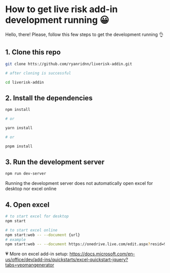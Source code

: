 # How to get live risk add-in development running :grinning:

Hello, there! Please, follow this few steps to get the development running :ok_hand:

## 1. Clone this repo

```sh
git clone htts://github.com/ryanridnn/liverisk-addin.git

# after cloning is successful

cd liverisk-addin
```

## 2. Install the dependencies

```sh
npm install

# or

yarn install

# or

pnpm install
```

## 3. Run the development server

```sh
npm run dev-server
```

Running the development server does not automatically open excel for desktop nor excel online

## 4. Open excel

```sh
# to start excel for desktop
npm start

# to start excel online
npm start:web -- --document {url}
# example
npm start:web -- --document https://onedrive.live.com/edit.aspx?resid=98A980DB4C1378BD!113&ithint=file%2cxlsx&authkey=!ACgGfuAufBzp-Go
```

:heartpulse: More on excel add-in setup: https://docs.microsoft.com/en-us/office/dev/add-ins/quickstarts/excel-quickstart-jquery?tabs=yeomangenerator
